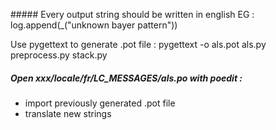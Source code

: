 ##### Every output string should be written in english
EG :
log.append(_("unknown bayer pattern"))

Use pygettext to generate .pot file :
pygettext -o als.pot als.py preprocess.py stack.py

##### Open xxx/locale/fr/LC_MESSAGES/als.po with poedit :
- import previously generated .pot file
- translate new strings



